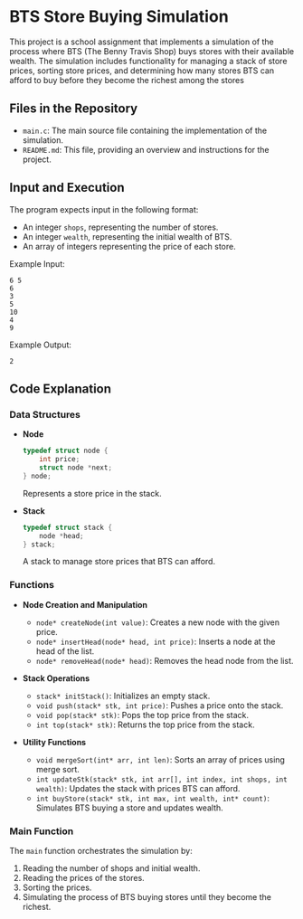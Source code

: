 # BTS Store Buying Simulation

This project is a school assignment that implements a simulation of the process where BTS (The Benny Travis Shop) buys stores with their available wealth. The simulation includes functionality for managing a stack of store prices, sorting store prices, and determining how many stores BTS can afford to buy before they become the richest among the stores

## Files in the Repository

- `main.c`: The main source file containing the implementation of the simulation.
- `README.md`: This file, providing an overview and instructions for the project.

## Input and Execution

The program expects input in the following format:

- An integer `shops`, representing the number of stores.
- An integer `wealth`, representing the initial wealth of BTS.
- An array of integers representing the price of each store.

Example Input:

```
6 5
6
3
5
10
4
9
```
Example Output:

```
2
```

## Code Explanation

### Data Structures

- **Node**

  ```c
  typedef struct node {
      int price;
      struct node *next;
  } node;
  ```

  Represents a store price in the stack.

- **Stack**

  ```c
  typedef struct stack {
      node *head;
  } stack;
  ```

  A stack to manage store prices that BTS can afford.

### Functions

- **Node Creation and Manipulation**

  - `node* createNode(int value)`: Creates a new node with the given price.
  - `node* insertHead(node* head, int price)`: Inserts a node at the head of the list.
  - `node* removeHead(node* head)`: Removes the head node from the list.

- **Stack Operations**

  - `stack* initStack()`: Initializes an empty stack.
  - `void push(stack* stk, int price)`: Pushes a price onto the stack.
  - `void pop(stack* stk)`: Pops the top price from the stack.
  - `int top(stack* stk)`: Returns the top price from the stack.

- **Utility Functions**

  - `void mergeSort(int* arr, int len)`: Sorts an array of prices using merge sort.
  - `int updateStk(stack* stk, int arr[], int index, int shops, int wealth)`: Updates the stack with prices BTS can afford.
  - `int buyStore(stack* stk, int max, int wealth, int* count)`: Simulates BTS buying a store and updates wealth.

### Main Function

The `main` function orchestrates the simulation by:

1. Reading the number of shops and initial wealth.
2. Reading the prices of the stores.
3. Sorting the prices.
4. Simulating the process of BTS buying stores until they become the richest.

